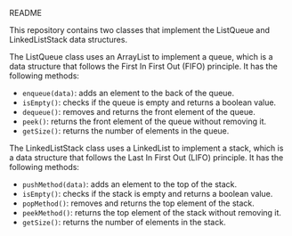 README

This repository contains two classes that implement the ListQueue and LinkedListStack data structures. 

The ListQueue class uses an ArrayList to implement a queue, which is a data structure that follows the First In First Out (FIFO) principle. It has the following methods:

- `enqueue(data)`: adds an element to the back of the queue.
- `isEmpty()`: checks if the queue is empty and returns a boolean value.
- `dequeue()`: removes and returns the front element of the queue.
- `peek()`: returns the front element of the queue without removing it.
- `getSize()`: returns the number of elements in the queue.

The LinkedListStack class uses a LinkedList to implement a stack, which is a data structure that follows the Last In First Out (LIFO) principle. It has the following methods:

- `pushMethod(data)`: adds an element to the top of the stack.
- `isEmpty()`: checks if the stack is empty and returns a boolean value.
- `popMethod()`: removes and returns the top element of the stack.
- `peekMethod()`: returns the top element of the stack without removing it.
- `getSize()`: returns the number of elements in the stack.
